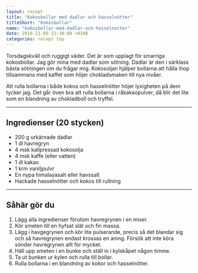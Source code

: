 ```yaml
---
layout: recept
title: "Kokosbollar med dadlar och hasselnötter"
titleShort: "Kokosbollar"
name: "kokosbollar-med-dadlar-och-hasselnotter"
date: 2016-11-09 22:38:00 +0100
categories: recept top
---
```


Torsdagskväll och ruggigt väder. Det är som upplagt för smarriga kokosbollar.
Jag gör mina med dadlar som sötning. Dadlar är den i särklass bästa sötningen om du frågar mig.
Kokosoljan hjälper bollarna att hålla ihop tillsammans med kaffet som höjer chokladsmaken till nya nivåer.

Att rulla bollarna i både kokos och hasselnötter höjer lyxigheten på dem tycker jag.
Det går öven bra att rulla bollarna i råkakaopulver, då blir det lite som en blandning av chokladboll och tryffel.

---

Ingredienser (20 stycken)
---
* 200 g urkärnade dadlar
* 1 dl havregryn
* 4 msk kallpressad kokosolja
* 4 msk kaffe (eller vatten)
* 1 dl kakao
* 1 krm vaniljpulvr
* En nypa himalayasalt eller havssalt
* Hackade hasselnötter och kokos till rullning


---

Såhär gör du
---
1. Lägg alla ingredienser förutom havregrynen i en mixer.
2. Kör smeten till en hyfsat slät och fin massa.
3. Lägg i havgegrynen och kör lite pulserande, precis så det blandar sig och så havregrynen endast krossas en aning.
Försök att inte köra sönder havregrynen allt för mycket.
4. Häll upp smeten i en bunke och ställ in i kylskåpet någon timme.
5. Ta ut bunken ur kylen och rulla till bollar.
6. Rulla bollarna i en blandning av kokor och hasselnötter.